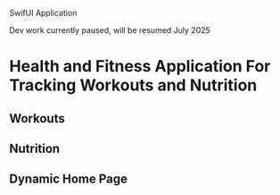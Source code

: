 SwifUI Application

Dev work currently paused, will be resumed July 2025

# Health and Fitness Application For Tracking Workouts and Nutrition

## Workouts


## Nutrition


## Dynamic Home Page

